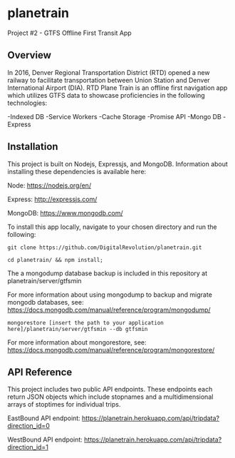 # planetrain
Project #2 - GTFS Offline First Transit App

## Overview

In 2016, Denver Regional Transportation District (RTD) opened a new railway to facilitate transportation between Union Station and Denver International Airport (DIA). RTD Plane Train is an offline first navigation app which utilizes GTFS data to showcase proficiencies in the following technologies:

-Indexed DB
-Service Workers
-Cache Storage
-Promise API
-Mongo DB
-Express


## Installation

This project is built on Nodejs, Expressjs, and MongoDB. Information about installing these dependencies is available here: 

Node: https://nodejs.org/en/

Express: http://expressjs.com/

MongoDB: https://www.mongodb.com/

To install this app locally, navigate to your chosen directory and run the following: 

`git clone https://github.com/DigitalRevolution/planetrain.git`

`cd planetrain/ && npm install;`

The a mongodump database backup is included in this repository at  planetrain/server/gtfsmin

For more information about using mongodump to backup and migrate mongodb databases, see: https://docs.mongodb.com/manual/reference/program/mongodump/

`mongorestore [insert the path to your application here]/planetrain/server/gtfsmin --db gtfsmin`

For more information about mongorestore, see: https://docs.mongodb.com/manual/reference/program/mongorestore/

## API Reference

This project includes two public API endpoints. These endpoints each return JSON objects which include stopnames and a multidimensional arrays of stoptimes for individual trips. 

EastBound API endpoint: https://planetrain.herokuapp.com/api/tripdata?direction_id=0

WestBound API endpoint: https://planetrain.herokuapp.com/api/tripdata?direction_id=1

